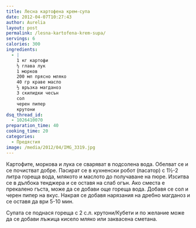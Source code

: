 ```yaml
---
title: Лесна картофена крем-супа
date: 2012-04-07T10:27:43
author: Aurelia
layout: post
permalink: /lesna-kartofena-krem-supa/
servings: 6
calories: 300
ingredients:
  - |
    1 кг картофи
    ½ глава лук
    1 морков
    200 мл прясно мляко
    40 гр краве масло
    ½ връзка магданоз
    3 скилидки чесън
    сол
    черен пипер
    крутони
dsq_thread_id:
  - 1026410070
preparation_time: 40
cooking_time: 20
categories:
  - Предястия
image: /media/2012/04/IMG_3319.jpg
---
```

Картофите, моркова и лука се сваряват в подсолена вода. Обелват се и се почистват добре. Пасират се в кухненски робот (пасатор) с 1½-2 литра гореща вода, млякото и маслото до получаване на пюре. Изситва се в дълбока тенджера и се оставя на слаб огън. Ако сместа е прекалено гъста, може да се добави още гореща вода. Добавя се сол и черен пипер на вкус. Накрая се добавя нарязания на дребно магданоз и се оставя да ври 5-10 мин.

Супата се поднася гореща с 2 с.л. крутони/Кубети и по желание може да се добави лъжица кисело мляко или заквасена сметана.
